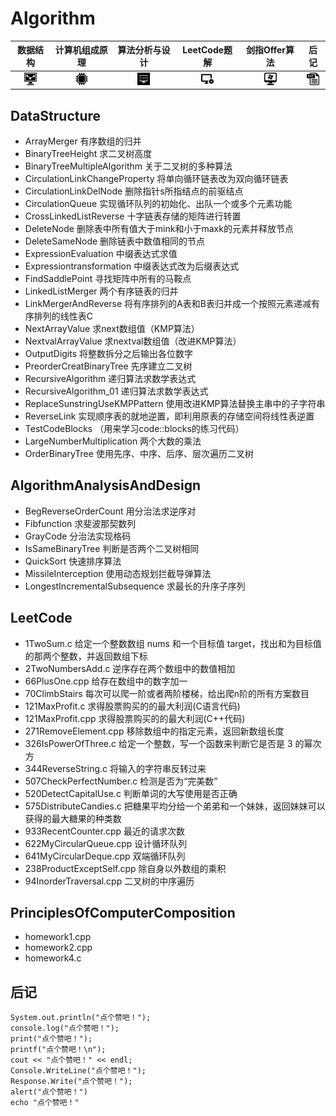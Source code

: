 # Algorithm  

数据结构 | 计算机组成原理 | 算法分析与设计 | LeetCode题解 | 剑指Offer算法 | 后记
:-------: | :------: | :-----: | :----: | :-----: | :----:
[<div align=center><img width="20" height="20" src="https://github.com/Wangminjun0207/Algorithm/blob/master/picture/timga22as5.jpg"/></div>](https://github.com/Wangminjun0207/Algorithm/tree/master/DataStructure) | [<div align=center><img width="20" height="20" src="https://github.com/Wangminjun0207/Algorithm/blob/master/picture/timg.jpg"/></div>](https://github.com/Wangminjun0207/Algorithm/tree/master/PrinciplesOfComputerComposition) | [<div align=center><img width="20" height="20" src="https://github.com/Wangminjun0207/Algorithm/blob/master/picture/220468604228997.jpg"/></div>](https://github.com/Wangminjun0207/Algorithm/tree/master/AlgorithmAnalysisAndDesign) | [<div align=center><img width="20" height="20" src="https://github.com/Wangminjun0207/Algorithm/blob/master/picture/timgda4ad4.jpg"/></div>](https://github.com/Wangminjun0207/Algorithm/tree/master/LeetCode) | [<div align=center><img width="20" height="20" src="https://github.com/Wangminjun0207/Algorithm/blob/master/picture/timgsystem.jpg"/></div>](https://www.baidu.com) |  [<div align=center><img width="20" height="20" src="https://github.com/Wangminjun0207/Algorithm/blob/master/picture/timgtst.jpg"/></div>](https://www.baidu.com)

## DataStructure

* ArrayMerger 有序数组的归并
* BinaryTreeHeight  求二叉树高度
* BinaryTreeMultipleAlgorithm  关于二叉树的多种算法   
* CirculationLinkChangeProperty  将单向循环链表改为双向循环链表
* CirculationLinkDelNode 删除指针s所指结点的前驱结点
* CirculationQueue 实现循环队列的初始化、出队一个或多个元素功能
* CrossLinkedListReverse 十字链表存储的矩阵进行转置
* DeleteNode 删除表中所有值大于mink和小于maxk的元素并释放节点
* DeleteSameNode  删除链表中数值相同的节点
* ExpressionEvaluation 中缀表达式求值
* Expressiontransformation  中缀表达式改为后缀表达式
* FindSaddlePoint 寻找矩阵中所有的马鞍点
* LinkedListMerger  两个有序链表的归并
* LinkMergerAndReverse 将有序排列的A表和B表归并成一个按照元素递减有序排列的线性表C
* NextArrayValue 求next数组值（KMP算法）
* NextvalArrayValue  求nextval数组值（改进KMP算法）
* OutputDigits 将整数拆分之后输出各位数字
* PreorderCreatBinaryTree 先序建立二叉树
* RecursiveAlgorithm  递归算法求数学表达式
* RecursiveAlgorithm_01  递归算法求数学表达式
* ReplaceSunstringUseKMPPattern 使用改进KMP算法替换主串中的子字符串
* ReverseLink 实现顺序表的就地逆置，即利用原表的存储空间将线性表逆置
* TestCodeBlocks （用来学习code::blocks的练习代码）
* LargeNumberMultiplication 两个大数的乘法
* OrderBinaryTree 使用先序、中序、后序、层次遍历二叉树
  
## AlgorithmAnalysisAndDesign

* BegReverseOrderCount   用分治法求逆序对
* Fibfunction  求斐波那契数列
* GrayCode  分治法实现格码
* IsSameBinaryTree 判断是否两个二叉树相同
* QuickSort 快速排序算法
* MissileInterception 使用动态规划拦截导弹算法
* LongestIncrementalSubsequence 求最长的升序子序列
      
## LeetCode

* 1TwoSum.c 给定一个整数数组 nums 和一个目标值 target，找出和为目标值的那两个整数，并返回数组下标
* 2TwoNumbersAdd.c 逆序存在两个数组中的数值相加
* 66PlusOne.cpp 给存在数组中的数字加一
* 70ClimbStairs 每次可以爬一阶或者两阶楼梯，给出爬n阶的所有方案数目
* 121MaxProfit.c 求得股票购买的的最大利润(C语言代码)
* 121MaxProfit.cpp 求得股票购买的的最大利润(C++代码)
* 271RemoveElement.cpp 移除数组中的指定元素，返回新数组长度
* 326IsPowerOfThree.c 给定一个整数，写一个函数来判断它是否是 3 的幂次方
* 344ReverseString.c 将输入的字符串反转过来
* 507CheckPerfectNumber.c 检测是否为“完美数”
* 520DetectCapitalUse.c 判断单词的大写使用是否正确
* 575DistributeCandies.c 把糖果平均分给一个弟弟和一个妹妹，返回妹妹可以获得的最大糖果的种类数
* 933RecentCounter.cpp 最近的请求次数
* 622MyCircularQueue.cpp 设计循环队列
* 641MyCircularDeque.cpp 双端循环队列 
* 238ProductExceptSelf.cpp 除自身以外数组的乘积
* 94InorderTraversal.cpp 二叉树的中序遍历

## PrinciplesOfComputerComposition

* homework1.cpp
* homework2.cpp
* homework4.c
    
## 后记

```
System.out.println("点个赞吧！");
console.log("点个赞吧！");
print("点个赞吧！");
printf("点个赞吧！\n");
cout << "点个赞吧！" << endl;
Console.WriteLine("点个赞吧！");
Response.Write("点个赞吧！");
alert("点个赞吧！")
echo "点个赞吧！"
```
